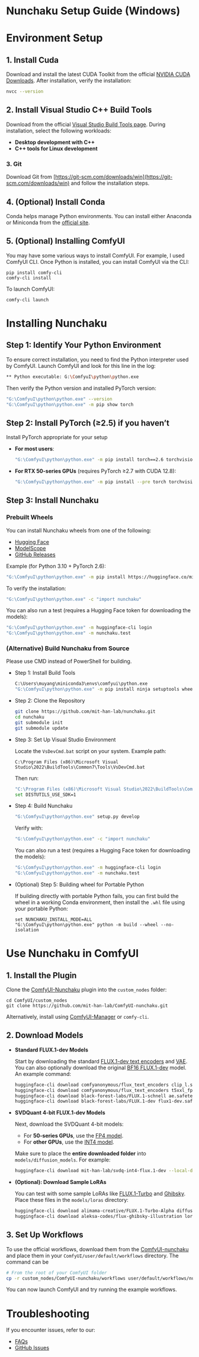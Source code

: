 # Nunchaku Setup Guide (Windows)

# Environment Setup

## 1. Install Cuda

Download and install the latest CUDA Toolkit from the official [NVIDIA CUDA Downloads](https://developer.nvidia.com/cuda-downloads?target_os=Windows&target_arch=x86_64&target_version=Server2022&target_type=exe_local). After installation, verify the installation:

```bash
nvcc --version
```

## 2. Install Visual Studio C++ Build Tools

Download from the official [Visual Studio Build Tools page](https://visualstudio.microsoft.com/visual-cpp-build-tools/). During installation, select the following workloads:

- **Desktop development with C++**
- **C++ tools for Linux development**

### 3. Git

Download Git from [https://git-scm.com/downloads/win](https://git-scm.com/downloads/win) and follow the installation steps.

## 4. (Optional) Install Conda

Conda helps manage Python environments. You can install either Anaconda or Miniconda from the [official site](https://www.anaconda.com/download/success).

## 5. (Optional) Installing ComfyUI

You may have some various ways to install ComfyUI. For example, I used ComfyUI CLI. Once Python is installed, you can install ComfyUI via the CLI:

```shell
pip install comfy-cli
comfy-cli install
```

To launch ComfyUI:

```shell
comfy-cli launch
```

# Installing Nunchaku

## Step 1: Identify Your Python Environment

To ensure correct installation, you need to find the Python interpreter used by ComfyUI. Launch ComfyUI and look for this line in the log:

```bash
** Python executable: G:\ComfyuI\python\python.exe
```

Then verify the Python version and installed PyTorch version:

```bash
"G:\ComfyuI\python\python.exe" --version
"G:\ComfyuI\python\python.exe" -m pip show torch
```

## Step 2: Install PyTorch (≥2.5) if you haven’t

Install PyTorch appropriate for your setup

- **For most users**:

    ```bash
    "G:\ComfyuI\python\python.exe" -m pip install torch==2.6 torchvision==0.21 torchaudio==2.6
    ```

- **For RTX 50-series GPUs** (requires PyTorch ≥2.7 with CUDA 12.8):

    ```bash
    "G:\ComfyuI\python\python.exe" -m pip install --pre torch torchvision torchaudio --index-url https://download.pytorch.org/whl/nightly/cu128
    ```


## Step 3: Install Nunchaku

### Prebuilt Wheels

You can install Nunchaku wheels from one of the following:

- [Hugging Face](https://huggingface.co/mit-han-lab/nunchaku/tree/main)
- [ModelScope](https://modelscope.cn/models/Lmxyy1999/nunchaku)
- [GitHub Releases](https://github.com/mit-han-lab/nunchaku/releases)

Example (for Python 3.10 + PyTorch 2.6):

```bash
"G:\ComfyuI\python\python.exe" -m pip install https://huggingface.co/mit-han-lab/nunchaku/resolve/main/nunchaku-0.2.0+torch2.6-cp310-cp310-win_amd64.whl
```

To verify the installation:

```bash
"G:\ComfyuI\python\python.exe" -c "import nunchaku"
```

You can also run a test (requires a Hugging Face token for downloading the models):

```bash
"G:\ComfyuI\python\python.exe" -m huggingface-cli login
"G:\ComfyuI\python\python.exe" -m nunchaku.test
```

### (Alternative) Build Nunchaku from Source

Please use CMD instead of PowerShell for building.

- Step 1: Install Build Tools

    ```bash
    C:\Users\muyang\miniconda3\envs\comfyui\python.exe
    "G:\ComfyuI\python\python.exe" -m pip install ninja setuptools wheel build
    ```

- Step 2: Clone the Repository

    ```bash
    git clone https://github.com/mit-han-lab/nunchaku.git
    cd nunchaku
    git submodule init
    git submodule update
    ```

- Step 3: Set Up Visual Studio Environment

    Locate the `VsDevCmd.bat` script on your system. Example path:

    ```
    C:\Program Files (x86)\Microsoft Visual Studio\2022\BuildTools\Common7\Tools\VsDevCmd.bat
    ```

    Then run:

    ```bash
    "C:\Program Files (x86)\Microsoft Visual Studio\2022\BuildTools\Common7\Tools\VsDevCmd.bat" -startdir=none -arch=x64 -host_arch=x64
    set DISTUTILS_USE_SDK=1
    ```

- Step 4: Build Nunchaku

    ```bash
    "G:\ComfyuI\python\python.exe" setup.py develop
    ```

    Verify with:

    ```bash
    "G:\ComfyuI\python\python.exe" -c "import nunchaku"
    ```

    You can also run a test (requires a Hugging Face token for downloading the models):

    ```bash
    "G:\ComfyuI\python\python.exe" -m huggingface-cli login
    "G:\ComfyuI\python\python.exe" -m nunchaku.test
    ```

- (Optional) Step 5: Building wheel for Portable Python

    If building directly with portable Python fails, you can first build the wheel in a working Conda environment, then install the `.whl` file using your portable Python:

    ```shell
    set NUNCHAKU_INSTALL_MODE=ALL
    "G:\ComfyuI\python\python.exe" python -m build --wheel --no-isolation
    ```

# Use Nunchaku in ComfyUI

## 1. Install the Plugin

Clone the [ComfyUI-Nunchaku](https://github.com/mit-han-lab/ComfyUI-nunchaku) plugin into the `custom_nodes` folder:

```
cd ComfyUI/custom_nodes
git clone https://github.com/mit-han-lab/ComfyUI-nunchaku.git
```

Alternatively, install using [ComfyUI-Manager](https://github.com/Comfy-Org/ComfyUI-Manager) or `comfy-cli`.

## 2. Download Models

- **Standard FLUX.1-dev Models**

    Start by downloading the standard [FLUX.1-dev text encoders](https://huggingface.co/comfyanonymous/flux_text_encoders/tree/main) and [VAE](https://huggingface.co/black-forest-labs/FLUX.1-dev/blob/main/ae.safetensors). You can also optionally download the original [BF16 FLUX.1-dev](https://huggingface.co/black-forest-labs/FLUX.1-dev/blob/main/flux1-dev.safetensors) model. An example command:

    ```bash
    huggingface-cli download comfyanonymous/flux_text_encoders clip_l.safetensors --local-dir models/text_encoders
    huggingface-cli download comfyanonymous/flux_text_encoders t5xxl_fp16.safetensors --local-dir models/text_encoders
    huggingface-cli download black-forest-labs/FLUX.1-schnell ae.safetensors --local-dir models/vae
    huggingface-cli download black-forest-labs/FLUX.1-dev flux1-dev.safetensors --local-dir models/diffusion_models
    ```

- **SVDQuant 4-bit FLUX.1-dev Models**

    Next, download the SVDQuant 4-bit models:

    - For **50-series GPUs**, use the [FP4 model](https://huggingface.co/mit-han-lab/svdq-fp4-flux.1-dev).
    - For **other GPUs**, use the [INT4 model](https://huggingface.co/mit-han-lab/svdq-int4-flux.1-dev).

    Make sure to place the **entire downloaded folder** into `models/diffusion_models`. For example:

    ```bash
    huggingface-cli download mit-han-lab/svdq-int4-flux.1-dev --local-dir models/diffusion_models/svdq-int4-flux.1-dev
    ```

- **(Optional): Download Sample LoRAs**

    You can test with some sample LoRAs like [FLUX.1-Turbo](https://huggingface.co/alimama-creative/FLUX.1-Turbo-Alpha/blob/main/diffusion_pytorch_model.safetensors) and [Ghibsky](https://huggingface.co/aleksa-codes/flux-ghibsky-illustration/blob/main/lora.safetensors). Place these files in the `models/loras` directory:

    ```bash
    huggingface-cli download alimama-creative/FLUX.1-Turbo-Alpha diffusion_pytorch_model.safetensors --local-dir models/loras
    huggingface-cli download aleksa-codes/flux-ghibsky-illustration lora.safetensors --local-dir models/loras
    ```


## 3. Set Up Workflows

To use the official workflows, download them from the [ComfyUI-nunchaku](https://github.com/mit-han-lab/ComfyUI-nunchaku/tree/main/workflows) and place them in your `ComfyUI/user/default/workflows` directory. The command can be

```bash
# From the root of your ComfyUI folder
cp -r custom_nodes/ComfyUI-nunchaku/workflows user/default/workflows/nunchaku_examples
```

You can now launch ComfyUI and try running the example workflows.

# Troubleshooting

If you encounter issues, refer to our:

- [FAQs](https://github.com/mit-han-lab/nunchaku/discussions/262)
- [GitHub Issues](https://github.com/mit-han-lab/nunchaku/issues)

